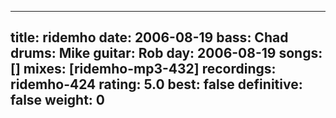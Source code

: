
---
title: ridemho
date: 2006-08-19
bass:	Chad
drums:	Mike
guitar:	Rob
day: 2006-08-19
songs: []
mixes: [ridemho-mp3-432]
recordings: ridemho-424
rating: 5.0
best: false
definitive: false
weight: 0
---
